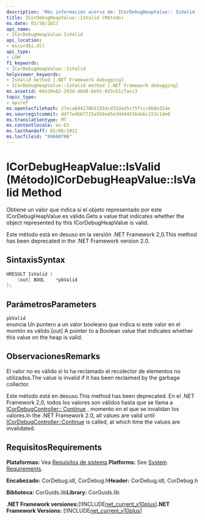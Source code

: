 ```yaml
---
description: 'Más información acerca de: ICorDebugHeapValue:: IsValid (método)'
title: ICorDebugHeapValue::IsValid (Método)
ms.date: 03/30/2017
api_name:
- ICorDebugHeapValue.IsValid
api_location:
- mscordbi.dll
api_type:
- COM
f1_keywords:
- ICorDebugHeapValue::IsValid
helpviewer_keywords:
- IsValid method [.NET Framework debugging]
- ICorDebugHeapValue::IsValid method [.NET Framework debugging]
ms.assetid: 68e20e62-203d-46d8-bb91-8d3c61cfacc3
topic_type:
- apiref
ms.openlocfilehash: 27eca844170b31934cd32dad5cf5fccc0b0e324e
ms.sourcegitcommit: ddf7edb67715a5b9a45e3dd44536dabc153c1de0
ms.translationtype: MT
ms.contentlocale: es-ES
ms.lasthandoff: 02/06/2021
ms.locfileid: "99660796"
---
```

# <a name="icordebugheapvalueisvalid-method"></a><span data-ttu-id="9c08b-103">ICorDebugHeapValue::IsValid (Método)</span><span class="sxs-lookup"><span data-stu-id="9c08b-103">ICorDebugHeapValue::IsValid Method</span></span>

<span data-ttu-id="9c08b-104">Obtiene un valor que indica si el objeto representado por este ICorDebugHeapValue es válido.</span><span class="sxs-lookup"><span data-stu-id="9c08b-104">Gets a value that indicates whether the object represented by this ICorDebugHeapValue is valid.</span></span>  
  
 <span data-ttu-id="9c08b-105">Este método está en desuso en la versión .NET Framework 2,0.</span><span class="sxs-lookup"><span data-stu-id="9c08b-105">This method has been deprecated in the .NET Framework version 2.0.</span></span>  
  
## <a name="syntax"></a><span data-ttu-id="9c08b-106">Sintaxis</span><span class="sxs-lookup"><span data-stu-id="9c08b-106">Syntax</span></span>  
  
```cpp  
HRESULT IsValid (  
    [out] BOOL    *pbValid  
);  
```  
  
## <a name="parameters"></a><span data-ttu-id="9c08b-107">Parámetros</span><span class="sxs-lookup"><span data-stu-id="9c08b-107">Parameters</span></span>  

 `pbValid`  
 <span data-ttu-id="9c08b-108">enuncia Un puntero a un valor booleano que indica si este valor en el montón es válido.</span><span class="sxs-lookup"><span data-stu-id="9c08b-108">[out] A pointer to a Boolean value that indicates whether this value on the heap is valid.</span></span>  
  
## <a name="remarks"></a><span data-ttu-id="9c08b-109">Observaciones</span><span class="sxs-lookup"><span data-stu-id="9c08b-109">Remarks</span></span>  

 <span data-ttu-id="9c08b-110">El valor no es válido si lo ha reclamado el recolector de elementos no utilizados.</span><span class="sxs-lookup"><span data-stu-id="9c08b-110">The value is invalid if it has been reclaimed by the garbage collector.</span></span>  
  
 <span data-ttu-id="9c08b-111">Este método está en desuso.</span><span class="sxs-lookup"><span data-stu-id="9c08b-111">This method has been deprecated.</span></span> <span data-ttu-id="9c08b-112">En el .NET Framework 2,0, todos los valores son válidos hasta que se llama a [ICorDebugController:: Continue](icordebugcontroller-continue-method.md) , momento en el que se invalidan los valores.</span><span class="sxs-lookup"><span data-stu-id="9c08b-112">In the .NET Framework 2.0, all values are valid until [ICorDebugController::Continue](icordebugcontroller-continue-method.md) is called, at which time the values are invalidated.</span></span>  
  
## <a name="requirements"></a><span data-ttu-id="9c08b-113">Requisitos</span><span class="sxs-lookup"><span data-stu-id="9c08b-113">Requirements</span></span>  

 <span data-ttu-id="9c08b-114">**Plataformas:** Vea [Requisitos de sistema](../../get-started/system-requirements.md).</span><span class="sxs-lookup"><span data-stu-id="9c08b-114">**Platforms:** See [System Requirements](../../get-started/system-requirements.md).</span></span>  
  
 <span data-ttu-id="9c08b-115">**Encabezado:** CorDebug.idl, CorDebug.h</span><span class="sxs-lookup"><span data-stu-id="9c08b-115">**Header:** CorDebug.idl, CorDebug.h</span></span>  
  
 <span data-ttu-id="9c08b-116">**Biblioteca:** CorGuids.lib</span><span class="sxs-lookup"><span data-stu-id="9c08b-116">**Library:** CorGuids.lib</span></span>  
  
 <span data-ttu-id="9c08b-117">**.NET Framework versiones:**[!INCLUDE[net_current_v10plus](../../../../includes/net-current-v10plus-md.md)]</span><span class="sxs-lookup"><span data-stu-id="9c08b-117">**.NET Framework Versions:** [!INCLUDE[net_current_v10plus](../../../../includes/net-current-v10plus-md.md)]</span></span>
